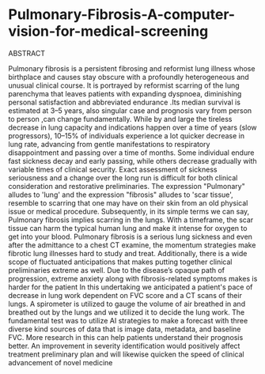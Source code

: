 # Pulmonary-Fibrosis-A-computer-vision-for-medical-screening

ABSTRACT


Pulmonary fibrosis is a persistent fibrosing and reformist lung illness whose birthplace and
causes stay obscure with a profoundly heterogeneous and unusual clinical course. It is portrayed
by reformist scarring of the lung parenchyma that leaves patients with expanding dyspnoea,
diminishing personal satisfaction and abbreviated endurance .Its median survival is estimated at
3–5 years, also singular case and prognosis vary from person to person ,can change
fundamentally. While by and large the tireless decrease in lung capacity and indications happen
over a time of years (slow progressors), 10–15% of individuals experience a lot quicker decrease
in lung rate, advancing from gentle manifestations to respiratory disappointment and passing
over a time of months. Some individual endure fast sickness decay and early passing, while others
decrease gradually with variable times of clinical security. Exact assessment of sickness
seriousness and a change over the long run is difficult for both clinical consideration and
restorative preliminaries.
The expression "Pulmonary" alludes to 'lung' and the expression "fibrosis" alludes to 'scar tissue',
resemble to scarring that one may have on their skin from an old physical issue or medical
procedure. Subsequently, in its simple terms we can say, Pulmonary fibrosis implies scarring in
the lungs. With a timeframe, the scar tissue can harm the typical human lung and make it intense
for oxygen to get into your blood. Pulmonary fibrosis is a serious lung sickness and even after
the admittance to a chest CT examine, the momentum strategies make fibrotic lung illnesses hard
to study and treat. Additionally, there is a wide scope of fluctuated anticipations that makes
putting together clinical preliminaries extreme as well. Due to the disease’s opaque path of
progression, extreme anxiety along with fibrosis-related symptoms makes is harder for the patient
In this undertaking we anticipated a patient's pace of decrease in lung work dependent on FVC
score and a CT scans of their lungs. A spirometer is utilized to gauge the volume of air breathed
in and breathed out by the lungs and we utilized it to decide the lung work. The fundamental test
was to utilize AI strategies to make a forecast with three diverse kind sources of data that is image
data, metadata, and baseline FVC.
More research in this can help patients understand their prognosis better. An improvement in
severity identification would positively affect treatment preliminary plan and will likewise
quicken the speed of clinical advancement of novel medicine
